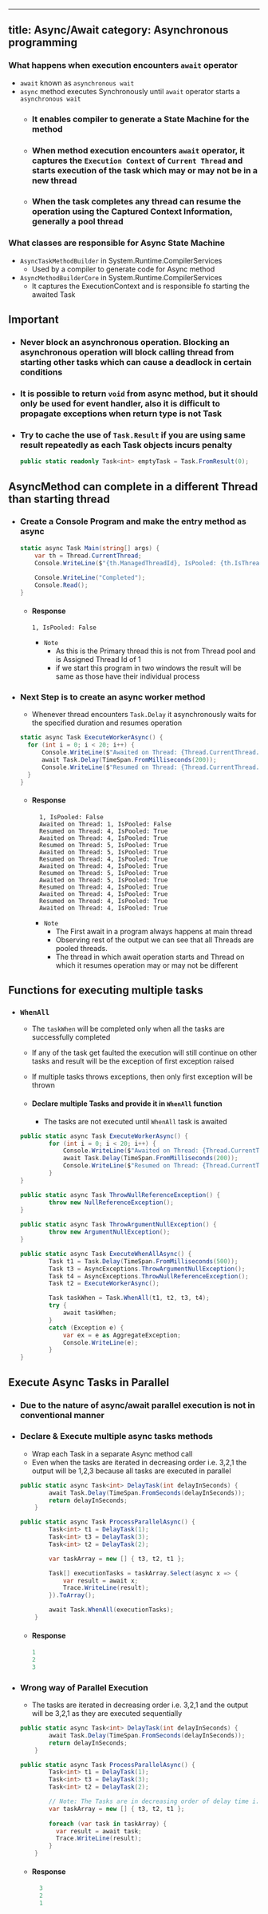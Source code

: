 ---
title: Async/Await
category: Asynchronous programming
----

### What happens when execution encounters `await` operator
- `await` known as `asynchronous wait`
- `async` method executes Synchronously until `await` operator starts a `asynchronous wait`
	- ### It enables compiler to generate a State Machine for the method
	- ### When method execution encounters `await` operator, it captures the `Execution Context` of `Current Thread` and starts execution of the task which may or may not be in a new thread
	- ### When the task completes any thread can resume the operation using the Captured Context Information, generally a pool thread

### What classes are responsible for Async State Machine
- `AsyncTaskMethodBuilder` in System.Runtime.CompilerServices
	- Used by a compiler to generate code for Async method
- `AsyncMethodBuilderCore` in System.Runtime.CompilerServices
	- It captures the ExecutionContext and is responsible fo starting the awaited Task
	
## Important
- ### Never block an asynchronous operation. Blocking an asynchronous operation will block calling thread from starting other tasks which can cause a deadlock in certain conditions
- ### It is possible to return `void` from async method, but it should only be used for event handler, also it is difficult to propagate exceptions when return type is not Task
- ### Try to cache the use of `Task.Result` if you are using same result repeatedly as each Task objects incurs penalty
	```csharp
	public static readonly Task<int> emptyTask = Task.FromResult(0);
	```

## AsyncMethod can complete in a different Thread than starting thread
- ### Create a Console Program and make the entry method as async
	```csharp
    static async Task Main(string[] args) {
        var th = Thread.CurrentThread;
        Console.WriteLine($"{th.ManagedThreadId}, IsPooled: {th.IsThreadPoolThread}");
        
        Console.WriteLine("Completed");
        Console.Read();
    }
	```
    - #### Response
		```text
	    1, IsPooled: False
		```
        - `Note`
            - As this is the Primary thread this is not from Thread pool and is Assigned Thread Id of 1
			- if we start this program in two windows the result will be same as those have their individual process
	
- ### Next Step is to create an async worker method
  - Whenever thread encounters `Task.Delay` it asynchronously waits for the specified duration and resumes operation
  ```csharp
  static async Task ExecuteWorkerAsync() {
    for (int i = 0; i < 20; i++) {
        Console.WriteLine($"Awaited on Thread: {Thread.CurrentThread.ManagedThreadId}, IsPooled: {Thread.CurrentThread.IsThreadPoolThread}");
        await Task.Delay(TimeSpan.FromMilliseconds(200));
        Console.WriteLine($"Resumed on Thread: {Thread.CurrentThread.ManagedThreadId}, IsPooled: {Thread.CurrentThread.IsThreadPoolThread}");
    }    
  }
  ```
	- #### Response
	  ```text
        1, IsPooled: False
		Awaited on Thread: 1, IsPooled: False
		Resumed on Thread: 4, IsPooled: True
		Awaited on Thread: 4, IsPooled: True
		Resumed on Thread: 5, IsPooled: True
		Awaited on Thread: 5, IsPooled: True
		Resumed on Thread: 4, IsPooled: True
		Awaited on Thread: 4, IsPooled: True
		Resumed on Thread: 5, IsPooled: True
		Awaited on Thread: 5, IsPooled: True
		Resumed on Thread: 4, IsPooled: True
		Awaited on Thread: 4, IsPooled: True
		Resumed on Thread: 4, IsPooled: True
		Awaited on Thread: 4, IsPooled: True
	  ```
		- `Note`
			- The First await in a program always happens at main thread
			- Observing rest of the output we can see that all Threads are pooled threads. 
			- The thread in which await operation starts and Thread on which it resumes operation may or may not be different

## Functions for executing multiple tasks
- ### `WhenAll`
	- The `taskWhen` will be completed only when all the tasks are successfully completed
	- If any of the task get faulted the execution will still continue on other tasks and result will be the exception of first exception raised
	- If multiple tasks throws exceptions, then only first exception will be thrown  

	- #### Declare multiple Tasks and provide it in `WhenAll` function
		- The tasks are not executed until `WhenAll` task is awaited
	
	```csharp
    public static async Task ExecuteWorkerAsync() {
            for (int i = 0; i < 20; i++) {
                Console.WriteLine($"Awaited on Thread: {Thread.CurrentThread.ManagedThreadId}, IsPooled: {Thread.CurrentThread.IsThreadPoolThread}");
                await Task.Delay(TimeSpan.FromMilliseconds(200));
                Console.WriteLine($"Resumed on Thread: {Thread.CurrentThread.ManagedThreadId}, IsPooled: {Thread.CurrentThread.IsThreadPoolThread}");
            }    
    }
    
    public static async Task ThrowNullReferenceException() {
            throw new NullReferenceException();
    }
        
    public static async Task ThrowArgumentNullException() {
            throw new ArgumentNullException();
    }
 
    public static async Task ExecuteWhenAllAsync() {
            Task t1 = Task.Delay(TimeSpan.FromMilliseconds(500));
            Task t3 = AsyncExceptions.ThrowArgumentNullException();
            Task t4 = AsyncExceptions.ThrowNullReferenceException();
            Task t2 = ExecuteWorkerAsync();

            Task taskWhen = Task.WhenAll(t1, t2, t3, t4);
            try {
                await taskWhen;
            }
            catch (Exception e) {
                var ex = e as AggregateException;
                Console.WriteLine(e);
            }
    }
	```

## Execute Async Tasks in Parallel
- ### Due to the nature of async/await parallel execution is not in conventional manner
- ### Declare & Execute multiple async tasks methods
    - Wrap each Task in a separate Async method call
	- Even when the tasks are iterated in decreasing order i.e. 3,2,1 the output will be 1,2,3 because all tasks are executed in parallel
	
	```csharp
    public static async Task<int> DelayTask(int delayInSeconds) {
            await Task.Delay(TimeSpan.FromSeconds(delayInSeconds));
            return delayInSeconds;
        }
  
    public static async Task ProcessParallelAsync() {
            Task<int> t1 = DelayTask(1);
            Task<int> t3 = DelayTask(3);
            Task<int> t2 = DelayTask(2);

            var taskArray = new [] { t3, t2, t1 };

            Task[] executionTasks = taskArray.Select(async x => {
                var result = await x;
                Trace.WriteLine(result);
            }).ToArray();

            await Task.WhenAll(executionTasks);
        }
	```
    - #### Response
		```csharp
		1
		2
		3
		```
- ### Wrong way of Parallel Execution
	- The tasks are iterated in decreasing order i.e. 3,2,1 and the output will be 3,2,1 as they are executed sequentially
	
  ```csharp
  public static async Task<int> DelayTask(int delayInSeconds) {
		  await Task.Delay(TimeSpan.FromSeconds(delayInSeconds));
		  return delayInSeconds;
	  }

  public static async Task ProcessParallelAsync() {
		  Task<int> t1 = DelayTask(1);
		  Task<int> t3 = DelayTask(3);
		  Task<int> t2 = DelayTask(2);

		  // Note: The Tasks are in decreasing order of delay time i.e. 3,2,1 but response should be 1,2,3
		  var taskArray = new [] { t3, t2, t1 };
		  
          foreach (var task in taskArray) {
            var result = await task;
            Trace.WriteLine(result);
          }
	  }
  ```
  - #### Response
	```csharp
	  3
	  2
	  1
	```
